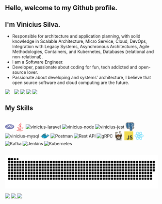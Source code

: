 ## Hello, welcome to my Github profile.

## I'm Vinicius Silva.

- Responsible for architecture and application planning, with solid knowledge in Scalable Architecture, Micro Service, Cloud, DevOps, Integration with Legacy Systems, Asynchronous Architectures, Agile Methodologies, Containers, and Kubernetes, Databases (relational and non-relational).
- I am a Software Engineer.
- Developer, passionate about coding for fun, tech addicted and open-source lover.
- Passionate about developing and systems' architecture, I believe that open source software and cloud computing are the future.

<div style="display: inline-block">
  <img height="165em" src="https://github-readme-stats.vercel.app/api?username=viniciusjose&show_icons=true&theme=dracula&include_all_commits=true&count_private=true"/>
  <img height="165em" style="margin-left: 10px" src="https://github-readme-streak-stats.herokuapp.com/?user=viniciusjose&theme=dracula&hide_border=false" />
</div>

<div style="display: inline-block; align-content: center">    
  <img height="180em" src="https://github-readme-stats.vercel.app/api/top-langs/?username=viniciusjose&layout=compact&langs_count=7&theme=dracula"/>
  <img height="180em" src="https://user-images.githubusercontent.com/57039079/68556083-b2038700-0428-11ea-8add-e9abd09f6b23.gif" />
  <img height="180em" src="https://giphy.com/embed/GQty4dYXeVkOeMzqVx" />
</div>

 ## My Skills
 
<div style="display: inline_block"><br>
  <img align="center" alt="vinicius-php" height="30" src="https://raw.githubusercontent.com/devicons/devicon/master/icons/php/php-plain.svg">
  <img align="center" alt="vinicius-php" height="30" src="https://raw.githubusercontent.com/devicons/devicon/master/icons/java/java-plain.svg">
  <img align="center" alt="vinicius-laravel" height="30" src="https://seeklogo.com/images/L/laravel-logo-41EC1D4C3F-seeklogo.com.png">
  <img align="center" alt="vinicius-node" height="30" src="https://seeklogo.com/images/N/nodejs-logo-FBE122E377-seeklogo.com.png">
  <img align="center" alt="vinicius-jest" height="30" src="https://seeklogo.com/images/J/jest-logo-F9901EBBF7-seeklogo.com.png">
  <img align="center" alt="vinicius-postgres" height="30" src="https://raw.githubusercontent.com/devicons/devicon/master/icons/postgresql/postgresql-original.svg">
  <img align="center" alt="vinicius-mysql" height="30" src="https://seeklogo.com/images/M/mysql-logo-69B39F7D18-seeklogo.com.png">
  <img align="center" alt="vinicius-docker" height="30" src="https://raw.githubusercontent.com/devicons/devicon/master/icons/docker/docker-original.svg">
  <img align="center" alt="Postman" height="30" src="https://seeklogo.com/images/P/postman-logo-0087CA0D15-seeklogo.com.png" />
  <img align="center" alt="Rest API" height="30" src="https://cdn.auth0.com/blog/aspnet-core-web-apis/swagger.png" /> 
  <img align="center" alt="gRPC" height="30" src="https://seeklogo.com/images/G/grpc-logo-561C1563B1-seeklogo.com.png" /> 
  <img align="center" alt="vinicius-composer" height="30" src="https://raw.githubusercontent.com/devicons/devicon/master/icons/composer/composer-original.svg">
  <img align="center" alt="vinicius-javascript" height="30" src="https://raw.githubusercontent.com/devicons/devicon/master/icons/javascript/javascript-original.svg">
  <img align="center" alt="vinicius-reactjs" height="30" src="https://raw.githubusercontent.com/devicons/devicon/master/icons/react/react-original.svg">
  <img align="center" alt="Kafka" height="30" src="https://seeklogo.com/images/K/kafka-logo-8E01E03CAD-seeklogo.com.png" />
  <img align="center" alt="Jenkins" height="30" src="https://seeklogo.com/images/J/jenkins-logo-07C99BD83D-seeklogo.com.png" />
  <img align="center" alt="Kubernetes" height="30" src="https://seeklogo.com/images/K/kubernetes-logo-3A67038EAB-seeklogo.com.png" />
</div>
  
  ##
 
<div> 
   
  ![Snake animation](https://github.com/viniciusjose/viniciusjose/blob/output/github-contribution-grid-snake.svg)
 
 
  <a href="https://www.linkedin.com/in/vinicius-jose-silva/" target="_blank"><img src="https://img.shields.io/badge/-LinkedIn-%230077B5?style=for-the-badge&logo=linkedin&logoColor=white" target="_blank"></a>
 <a href = "mailto:vinicius.jsilv@gmail.com"><img src="https://img.shields.io/badge/-Gmail-%23333?style=for-the-badge&logo=gmail&logoColor=white" target="_blank">    </a>
 <a href="https://www.instagram.com/vinnii_jose" target="_blank"><img src="https://img.shields.io/badge/-Instagram-%23E4405F?style=for-the-badge&logo=instagram&logoColor=white" target="_blank"></a>
 
</div>
